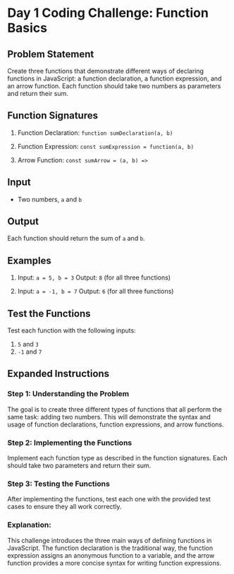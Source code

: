 # Day 1 Coding Challenge: Function Basics

## Problem Statement

Create three functions that demonstrate different ways of declaring functions in JavaScript: a function declaration, a function expression, and an arrow function. Each function should take two numbers as parameters and return their sum.

## Function Signatures

1. Function Declaration:
   `function sumDeclaration(a, b)`

2. Function Expression:
   `const sumExpression = function(a, b)`

3. Arrow Function:
   `const sumArrow = (a, b) =>`

## Input
- Two numbers, `a` and `b`

## Output
Each function should return the sum of `a` and `b`.

## Examples
1. Input: `a = 5, b = 3`
   Output: `8` (for all three functions)

2. Input: `a = -1, b = 7`
   Output: `6` (for all three functions)

## Test the Functions

Test each function with the following inputs:
1. `5` and `3`
2. `-1` and `7`

## Expanded Instructions

### Step 1: Understanding the Problem
The goal is to create three different types of functions that all perform the same task: adding two numbers. This will demonstrate the syntax and usage of function declarations, function expressions, and arrow functions.

### Step 2: Implementing the Functions

Implement each function type as described in the function signatures. Each should take two parameters and return their sum.

### Step 3: Testing the Functions

After implementing the functions, test each one with the provided test cases to ensure they all work correctly.

### Explanation:
This challenge introduces the three main ways of defining functions in JavaScript. The function declaration is the traditional way, the function expression assigns an anonymous function to a variable, and the arrow function provides a more concise syntax for writing function expressions.